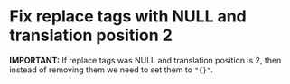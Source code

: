 



# Fix replace tags with NULL and translation position 2
**IMPORTANT:** If replace tags was NULL and translation position is 2, then instead of removing them we need to set them to `"{}"`.
